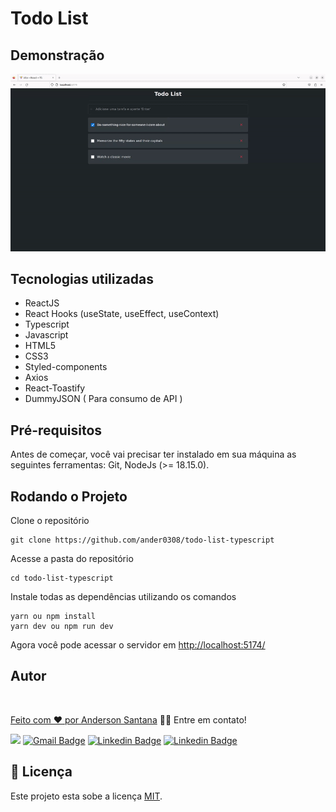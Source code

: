 # Todo List

## Demonstração

![](todoList.gif)

## Tecnologias utilizadas

-   ReactJS
-   React Hooks (useState, useEffect, useContext)
-   Typescript
-   Javascript
-   HTML5
-   CSS3
-   Styled-components
-   Axios
-   React-Toastify
-   DummyJSON ( Para consumo de API )

## Pré-requisitos

Antes de começar, você vai precisar ter instalado em sua máquina as seguintes ferramentas: Git, NodeJs (>= 18.15.0).

## Rodando o Projeto

Clone o repositório

    git clone https://github.com/ander0308/todo-list-typescript

Acesse a pasta do repositório

    cd todo-list-typescript

Instale todas as dependências utilizando os comandos

    yarn ou npm install
    yarn dev ou npm run dev


Agora você pode acessar o servidor em [http://localhost:5174/](http://localhost:5174/)

## Autor

<a href="https://github.com/ander0308">
 <img style="border-radius: 50%;" src="https://avatars.githubusercontent.com/u/56742370?v=4" width="100px;" alt=""/>
 <br />

Feito com ❤️ por <a href="https://github.com/ander0308" title="Anderson Santana">Anderson Santana</a> 👋🏽 Entre em contato!

[![](https://img.shields.io/badge/WhatsApp-25D366?style=for-the-badge&logo=whatsapp&logoColor=white&link=https://wa.me/5511982844892)](https://wa.me/5511982844892) [![Gmail Badge](https://img.shields.io/badge/Gmail-D14836?style=for-the-badge&logo=gmail&logoColor=white&link=mailtoander0308@gmail.com)](mailto:ander0308@gmail.com) [![Linkedin Badge](https://img.shields.io/badge/LinkedIn-0077B5?style=for-the-badge&logo=linkedin&logoColor=white&link=https://www.linkedin.com/in/anderson-santana3//)](https://www.linkedin.com/in/anderson-santana3/) [![Linkedin Badge](https://img.shields.io/badge/Instagram-E4405F?style=for-the-badge&logo=instagram&logoColor=white&link=https://www.instagram.com/and_santana3/)](https://www.instagram.com/and_santana3/)

## 📝 Licença

Este projeto esta sobe a licença [MIT](./LICENSE).
